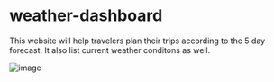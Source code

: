 # weather-dashboard

This website will help travelers plan their trips according to the 5 day forecast. It also list current weather conditons as well.

![image](https://user-images.githubusercontent.com/82436559/124403804-1a8e2e80-dd06-11eb-9149-3a1ea432fe4f.png)
